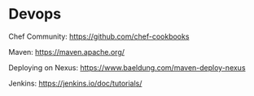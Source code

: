 # Devops

Chef Community: https://github.com/chef-cookbooks 

Maven: https://maven.apache.org/

Deploying on Nexus: https://www.baeldung.com/maven-deploy-nexus

Jenkins: https://jenkins.io/doc/tutorials/
